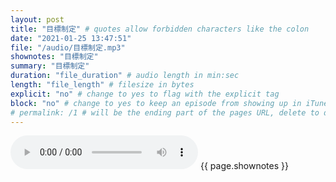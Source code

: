 ```yaml
---
layout: post
title: "目標制定" # quotes allow forbidden characters like the colon
date: "2021-01-25 13:47:51"
file: "/audio/目標制定.mp3"
shownotes: "目標制定"
summary: "目標制定"
duration: "file_duration" # audio length in min:sec
length: "file_length" # filesize in bytes
explicit: "no" # change to yes to flag with the explicit tag
block: "no" # change to yes to keep an episode from showing up in iTunes
# permalink: /1 # will be the ending part of the pages URL, delete to default to the title
---
```


<audio controls>
<source src="{{site.url}}{{site.baseurl}}{{ page.file }}" type="audio/x-mp3">
Your browser does not support the audio element.
</audio>
{{ page.shownotes }}
